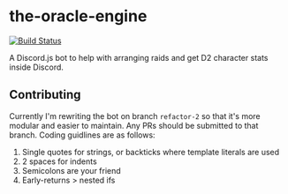 # the-oracle-engine
[![Build Status](https://travis-ci.com/MacND/the-oracle-engine.svg?branch=refactor-2)](https://travis-ci.com/MacND/the-oracle-engine)  

A Discord.js bot to help with arranging raids and get D2 character stats inside Discord.

## Contributing
Currently I'm rewriting the bot on branch `refactor-2` so that it's more modular and easier to maintain.  Any PRs should be submitted to that branch.  Coding guidlines are as follows:  
1) Single quotes for strings, or backticks where template literals are used
2) 2 spaces for indents
3) Semicolons are your friend
4) Early-returns > nested ifs
